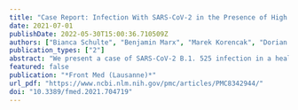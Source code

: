 ```yaml
---
title: "Case Report: Infection With SARS-CoV-2 in the Presence of High Levels of Vaccine-Induced Neutralizing Antibody Responses"
date: 2021-07-01
publishDate: 2022-05-30T15:00:36.710509Z
authors: ["Bianca Schulte", "Benjamin Marx", "Marek Korencak", "Dorian Emmert", "Souhaib Aldabbagh", "Anna Maria Eis-Hübinger", "Hendrik Streeck"]
publication_types: ["2"]
abstract: "We present a case of SARS-CoV-2 B.1. 525 infection in a healthcare worker despite the presence of highly neutralizing, multivariant-specific antibodies 7 weeks after full vaccination with the mRNA vaccine BNT162b2. We show that the virus replicated to high levels in the upper respiratory tract over the course of several days in the presence of strong antibody responses. The virus was readily propagatable in vitro, demonstrating the potential to transmit to others, bolstered by the fact that several household members were equally infected. This highlights the importance of protective measures even in vaccinated individuals."
featured: false
publication: "*Front Med (Lausanne)*"
url_pdf: "https://www.ncbi.nlm.nih.gov/pmc/articles/PMC8342944/"
doi: "10.3389/fmed.2021.704719"
---
```


